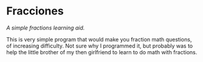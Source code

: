 # Fracciones

*A simple fractions learning aid.*

This is very simple program that would make you fraction math questions, of increasing difficulty.
Not sure why I programmed it, but probably was to help the little brother of my then girlfriend to
learn to do math with fractions.
